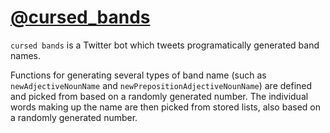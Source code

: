 # [@cursed_bands](https://twitter.com/cursed_bands)

`cursed bands` is a Twitter bot which tweets programatically generated band names.

Functions for generating several types of band name (such as `newAdjectiveNounName` and `newPrepositionAdjectiveNounName`) are defined and picked from based on a randomly generated number. The individual words making up the name are then picked from stored lists, also based on a randomly generated number.
